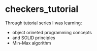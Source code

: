 # checkers_tutorial

Through tutorial series I was learning: 
- object orineted programming concepts
-  and SOLID principles
-  Min-Max algorithm
